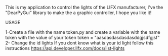 This is my application to control the lights of the LIFX manufacturer, I've the "DearPyGui" library to make the a graphic controller, I hope you like it!

USAGE

1-Create a file with the name token.py and create a variable with the name token with the value of your token
token = "aasdasdasdasdasddgjsdfgjsf"    
2- Change the id lights
If you dont know what is your id light follow this instructions https://api.developer.lifx.com/docs/list-lights
